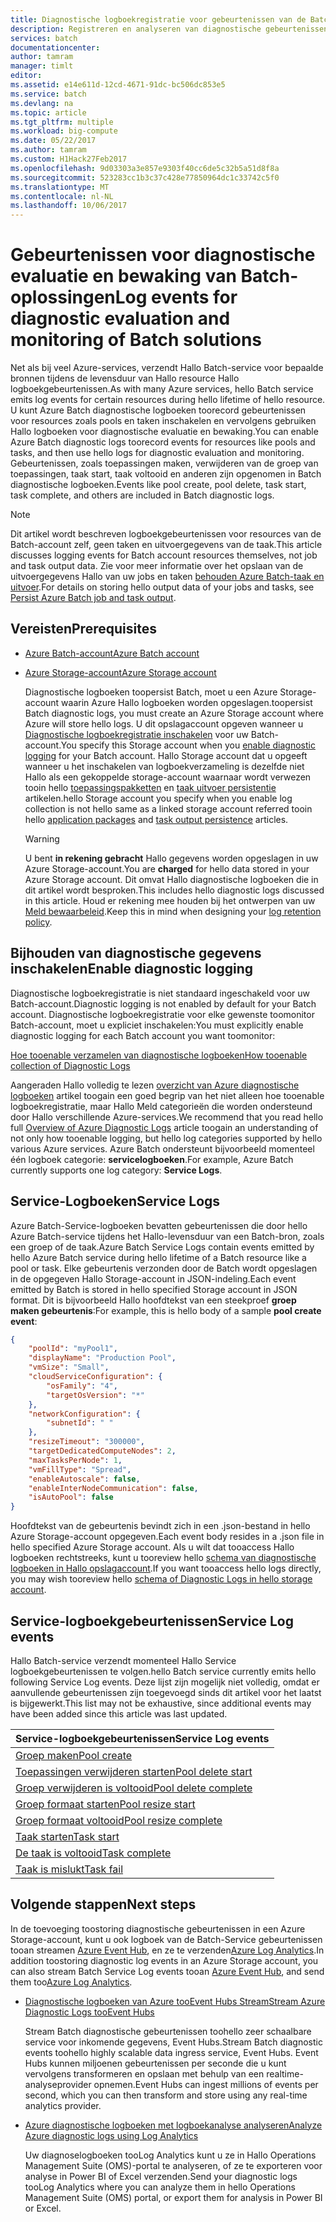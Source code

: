 ```yaml
---
title: Diagnostische logboekregistratie voor gebeurtenissen van de Batch - Azure aaaEnable | Microsoft Docs
description: Registreren en analyseren van diagnostische gebeurtenissen voor Azure Batch-account resources zoals pools en taken.
services: batch
documentationcenter: 
author: tamram
manager: timlt
editor: 
ms.assetid: e14e611d-12cd-4671-91dc-bc506dc853e5
ms.service: batch
ms.devlang: na
ms.topic: article
ms.tgt_pltfrm: multiple
ms.workload: big-compute
ms.date: 05/22/2017
ms.author: tamram
ms.custom: H1Hack27Feb2017
ms.openlocfilehash: 9d03303a3e857e9303f40cc6de5c32b5a51d8f8a
ms.sourcegitcommit: 523283cc1b3c37c428e77850964dc1c33742c5f0
ms.translationtype: MT
ms.contentlocale: nl-NL
ms.lasthandoff: 10/06/2017
---
```

# <a name="log-events-for-diagnostic-evaluation-and-monitoring-of-batch-solutions"></a><span data-ttu-id="7f329-103">Gebeurtenissen voor diagnostische evaluatie en bewaking van Batch-oplossingen</span><span class="sxs-lookup"><span data-stu-id="7f329-103">Log events for diagnostic evaluation and monitoring of Batch solutions</span></span>

<span data-ttu-id="7f329-104">Net als bij veel Azure-services, verzendt Hallo Batch-service voor bepaalde bronnen tijdens de levensduur van Hallo resource Hallo logboekgebeurtenissen.</span><span class="sxs-lookup"><span data-stu-id="7f329-104">As with many Azure services, hello Batch service emits log events for certain resources during hello lifetime of hello resource.</span></span> <span data-ttu-id="7f329-105">U kunt Azure Batch diagnostische logboeken toorecord gebeurtenissen voor resources zoals pools en taken inschakelen en vervolgens gebruiken Hallo logboeken voor diagnostische evaluatie en bewaking.</span><span class="sxs-lookup"><span data-stu-id="7f329-105">You can enable Azure Batch diagnostic logs toorecord events for resources like pools and tasks, and then use hello logs for diagnostic evaluation and monitoring.</span></span> <span data-ttu-id="7f329-106">Gebeurtenissen, zoals toepassingen maken, verwijderen van de groep van toepassingen, taak start, taak voltooid en anderen zijn opgenomen in Batch diagnostische logboeken.</span><span class="sxs-lookup"><span data-stu-id="7f329-106">Events like pool create, pool delete, task start, task complete, and others are included in Batch diagnostic logs.</span></span>

> [!NOTE]
> <span data-ttu-id="7f329-107">Dit artikel wordt beschreven logboekgebeurtenissen voor resources van de Batch-account zelf, geen taken en uitvoergegevens van de taak.</span><span class="sxs-lookup"><span data-stu-id="7f329-107">This article discusses logging events for Batch account resources themselves, not job and task output data.</span></span> <span data-ttu-id="7f329-108">Zie voor meer informatie over het opslaan van de uitvoergegevens Hallo van uw jobs en taken [behouden Azure Batch-taak en uitvoer](batch-task-output.md).</span><span class="sxs-lookup"><span data-stu-id="7f329-108">For details on storing hello output data of your jobs and tasks, see [Persist Azure Batch job and task output](batch-task-output.md).</span></span>
> 
> 

## <a name="prerequisites"></a><span data-ttu-id="7f329-109">Vereisten</span><span class="sxs-lookup"><span data-stu-id="7f329-109">Prerequisites</span></span>
* [<span data-ttu-id="7f329-110">Azure Batch-account</span><span class="sxs-lookup"><span data-stu-id="7f329-110">Azure Batch account</span></span>](batch-account-create-portal.md)
* [<span data-ttu-id="7f329-111">Azure Storage-account</span><span class="sxs-lookup"><span data-stu-id="7f329-111">Azure Storage account</span></span>](../storage/common/storage-create-storage-account.md#create-a-storage-account)
  
  <span data-ttu-id="7f329-112">Diagnostische logboeken toopersist Batch, moet u een Azure Storage-account waarin Azure Hallo logboeken worden opgeslagen.</span><span class="sxs-lookup"><span data-stu-id="7f329-112">toopersist Batch diagnostic logs, you must create an Azure Storage account where Azure will store hello logs.</span></span> <span data-ttu-id="7f329-113">U dit opslagaccount opgeven wanneer u [Diagnostische logboekregistratie inschakelen](#enable-diagnostic-logging) voor uw Batch-account.</span><span class="sxs-lookup"><span data-stu-id="7f329-113">You specify this Storage account when you [enable diagnostic logging](#enable-diagnostic-logging) for your Batch account.</span></span> <span data-ttu-id="7f329-114">Hallo Storage account dat u opgeeft wanneer u het inschakelen van logboekverzameling is dezelfde niet Hallo als een gekoppelde storage-account waarnaar wordt verwezen tooin hello [toepassingspakketten](batch-application-packages.md) en [taak uitvoer persistentie](batch-task-output.md) artikelen.</span><span class="sxs-lookup"><span data-stu-id="7f329-114">hello Storage account you specify when you enable log collection is not hello same as a linked storage account referred tooin hello [application packages](batch-application-packages.md) and [task output persistence](batch-task-output.md) articles.</span></span>
  
  > [!WARNING]
  > <span data-ttu-id="7f329-115">U bent **in rekening gebracht** Hallo gegevens worden opgeslagen in uw Azure Storage-account.</span><span class="sxs-lookup"><span data-stu-id="7f329-115">You are **charged** for hello data stored in your Azure Storage account.</span></span> <span data-ttu-id="7f329-116">Dit omvat Hallo diagnostische logboeken die in dit artikel wordt besproken.</span><span class="sxs-lookup"><span data-stu-id="7f329-116">This includes hello diagnostic logs discussed in this article.</span></span> <span data-ttu-id="7f329-117">Houd er rekening mee houden bij het ontwerpen van uw [Meld bewaarbeleid](../monitoring-and-diagnostics/monitoring-archive-diagnostic-logs.md).</span><span class="sxs-lookup"><span data-stu-id="7f329-117">Keep this in mind when designing your [log retention policy](../monitoring-and-diagnostics/monitoring-archive-diagnostic-logs.md).</span></span>
  > 
  > 

## <a name="enable-diagnostic-logging"></a><span data-ttu-id="7f329-118">Bijhouden van diagnostische gegevens inschakelen</span><span class="sxs-lookup"><span data-stu-id="7f329-118">Enable diagnostic logging</span></span>
<span data-ttu-id="7f329-119">Diagnostische logboekregistratie is niet standaard ingeschakeld voor uw Batch-account.</span><span class="sxs-lookup"><span data-stu-id="7f329-119">Diagnostic logging is not enabled by default for your Batch account.</span></span> <span data-ttu-id="7f329-120">Diagnostische logboekregistratie voor elke gewenste toomonitor Batch-account, moet u expliciet inschakelen:</span><span class="sxs-lookup"><span data-stu-id="7f329-120">You must explicitly enable diagnostic logging for each Batch account you want toomonitor:</span></span>

[<span data-ttu-id="7f329-121">Hoe tooenable verzamelen van diagnostische logboeken</span><span class="sxs-lookup"><span data-stu-id="7f329-121">How tooenable collection of Diagnostic Logs</span></span>](../monitoring-and-diagnostics/monitoring-overview-of-diagnostic-logs.md#how-to-enable-collection-of-resource-diagnostic-logs)

<span data-ttu-id="7f329-122">Aangeraden Hallo volledig te lezen [overzicht van Azure diagnostische logboeken](../monitoring-and-diagnostics/monitoring-overview-of-diagnostic-logs.md) artikel toogain een goed begrip van het niet alleen hoe tooenable logboekregistratie, maar Hallo Meld categorieën die worden ondersteund door Hallo verschillende Azure-services.</span><span class="sxs-lookup"><span data-stu-id="7f329-122">We recommend that you read hello full [Overview of Azure Diagnostic Logs](../monitoring-and-diagnostics/monitoring-overview-of-diagnostic-logs.md) article toogain an understanding of not only how tooenable logging, but hello log categories supported by hello various Azure services.</span></span> <span data-ttu-id="7f329-123">Azure Batch ondersteunt bijvoorbeeld momenteel één logboek categorie: **servicelogboeken**.</span><span class="sxs-lookup"><span data-stu-id="7f329-123">For example, Azure Batch currently supports one log category: **Service Logs**.</span></span>

## <a name="service-logs"></a><span data-ttu-id="7f329-124">Service-Logboeken</span><span class="sxs-lookup"><span data-stu-id="7f329-124">Service Logs</span></span>
<span data-ttu-id="7f329-125">Azure Batch-Service-logboeken bevatten gebeurtenissen die door hello Azure Batch-service tijdens het Hallo-levensduur van een Batch-bron, zoals een groep of de taak.</span><span class="sxs-lookup"><span data-stu-id="7f329-125">Azure Batch Service Logs contain events emitted by hello Azure Batch service during hello lifetime of a Batch resource like a pool or task.</span></span> <span data-ttu-id="7f329-126">Elke gebeurtenis verzonden door de Batch wordt opgeslagen in de opgegeven Hallo Storage-account in JSON-indeling.</span><span class="sxs-lookup"><span data-stu-id="7f329-126">Each event emitted by Batch is stored in hello specified Storage account in JSON format.</span></span> <span data-ttu-id="7f329-127">Dit is bijvoorbeeld Hallo hoofdtekst van een steekproef **groep maken gebeurtenis**:</span><span class="sxs-lookup"><span data-stu-id="7f329-127">For example, this is hello body of a sample **pool create event**:</span></span>

```json
{
    "poolId": "myPool1",
    "displayName": "Production Pool",
    "vmSize": "Small",
    "cloudServiceConfiguration": {
        "osFamily": "4",
        "targetOsVersion": "*"
    },
    "networkConfiguration": {
        "subnetId": " "
    },
    "resizeTimeout": "300000",
    "targetDedicatedComputeNodes": 2,
    "maxTasksPerNode": 1,
    "vmFillType": "Spread",
    "enableAutoscale": false,
    "enableInterNodeCommunication": false,
    "isAutoPool": false
}
```

<span data-ttu-id="7f329-128">Hoofdtekst van de gebeurtenis bevindt zich in een .json-bestand in hello Azure Storage-account opgegeven.</span><span class="sxs-lookup"><span data-stu-id="7f329-128">Each event body resides in a .json file in hello specified Azure Storage account.</span></span> <span data-ttu-id="7f329-129">Als u wilt dat tooaccess Hallo logboeken rechtstreeks, kunt u tooreview hello [schema van diagnostische logboeken in Hallo opslagaccount](../monitoring-and-diagnostics/monitoring-archive-diagnostic-logs.md#schema-of-diagnostic-logs-in-the-storage-account).</span><span class="sxs-lookup"><span data-stu-id="7f329-129">If you want tooaccess hello logs directly, you may wish tooreview hello [schema of Diagnostic Logs in hello storage account](../monitoring-and-diagnostics/monitoring-archive-diagnostic-logs.md#schema-of-diagnostic-logs-in-the-storage-account).</span></span>

## <a name="service-log-events"></a><span data-ttu-id="7f329-130">Service-logboekgebeurtenissen</span><span class="sxs-lookup"><span data-stu-id="7f329-130">Service Log events</span></span>
<span data-ttu-id="7f329-131">Hallo Batch-service verzendt momenteel Hallo Service logboekgebeurtenissen te volgen.</span><span class="sxs-lookup"><span data-stu-id="7f329-131">hello Batch service currently emits hello following Service Log events.</span></span> <span data-ttu-id="7f329-132">Deze lijst zijn mogelijk niet volledig, omdat er aanvullende gebeurtenissen zijn toegevoegd sinds dit artikel voor het laatst is bijgewerkt.</span><span class="sxs-lookup"><span data-stu-id="7f329-132">This list may not be exhaustive, since additional events may have been added since this article was last updated.</span></span>

| <span data-ttu-id="7f329-133">**Service-logboekgebeurtenissen**</span><span class="sxs-lookup"><span data-stu-id="7f329-133">**Service Log events**</span></span> |
| --- |
| <span data-ttu-id="7f329-134">[Groep maken][pool_create]</span><span class="sxs-lookup"><span data-stu-id="7f329-134">[Pool create][pool_create]</span></span> |
| <span data-ttu-id="7f329-135">[Toepassingen verwijderen starten][pool_delete_start]</span><span class="sxs-lookup"><span data-stu-id="7f329-135">[Pool delete start][pool_delete_start]</span></span> |
| <span data-ttu-id="7f329-136">[Groep verwijderen is voltooid][pool_delete_complete]</span><span class="sxs-lookup"><span data-stu-id="7f329-136">[Pool delete complete][pool_delete_complete]</span></span> |
| <span data-ttu-id="7f329-137">[Groep formaat starten][pool_resize_start]</span><span class="sxs-lookup"><span data-stu-id="7f329-137">[Pool resize start][pool_resize_start]</span></span> |
| <span data-ttu-id="7f329-138">[Groep formaat voltooid][pool_resize_complete]</span><span class="sxs-lookup"><span data-stu-id="7f329-138">[Pool resize complete][pool_resize_complete]</span></span> |
| <span data-ttu-id="7f329-139">[Taak starten][task_start]</span><span class="sxs-lookup"><span data-stu-id="7f329-139">[Task start][task_start]</span></span> |
| <span data-ttu-id="7f329-140">[De taak is voltooid][task_complete]</span><span class="sxs-lookup"><span data-stu-id="7f329-140">[Task complete][task_complete]</span></span> |
| <span data-ttu-id="7f329-141">[Taak is mislukt][task_fail]</span><span class="sxs-lookup"><span data-stu-id="7f329-141">[Task fail][task_fail]</span></span> |

## <a name="next-steps"></a><span data-ttu-id="7f329-142">Volgende stappen</span><span class="sxs-lookup"><span data-stu-id="7f329-142">Next steps</span></span>
<span data-ttu-id="7f329-143">In de toevoeging toostoring diagnostische gebeurtenissen in een Azure Storage-account, kunt u ook logboek van de Batch-Service gebeurtenissen tooan streamen [Azure Event Hub](../event-hubs/event-hubs-what-is-event-hubs.md), en ze te verzenden[Azure Log Analytics](../log-analytics/log-analytics-overview.md).</span><span class="sxs-lookup"><span data-stu-id="7f329-143">In addition toostoring diagnostic log events in an Azure Storage account, you can also stream Batch Service Log events tooan [Azure Event Hub](../event-hubs/event-hubs-what-is-event-hubs.md), and send them too[Azure Log Analytics](../log-analytics/log-analytics-overview.md).</span></span>

* [<span data-ttu-id="7f329-144">Diagnostische logboeken van Azure tooEvent Hubs Stream</span><span class="sxs-lookup"><span data-stu-id="7f329-144">Stream Azure Diagnostic Logs tooEvent Hubs</span></span>](../monitoring-and-diagnostics/monitoring-stream-diagnostic-logs-to-event-hubs.md)
  
  <span data-ttu-id="7f329-145">Stream Batch diagnostische gebeurtenissen toohello zeer schaalbare service voor inkomende gegevens, Event Hubs.</span><span class="sxs-lookup"><span data-stu-id="7f329-145">Stream Batch diagnostic events toohello highly scalable data ingress service, Event Hubs.</span></span> <span data-ttu-id="7f329-146">Event Hubs kunnen miljoenen gebeurtenissen per seconde die u kunt vervolgens transformeren en opslaan met behulp van een realtime-analyseprovider opnemen.</span><span class="sxs-lookup"><span data-stu-id="7f329-146">Event Hubs can ingest millions of events per second, which you can then transform and store using any real-time analytics provider.</span></span>
* [<span data-ttu-id="7f329-147">Azure diagnostische logboeken met logboekanalyse analyseren</span><span class="sxs-lookup"><span data-stu-id="7f329-147">Analyze Azure diagnostic logs using Log Analytics</span></span>](../log-analytics/log-analytics-azure-storage.md)
  
  <span data-ttu-id="7f329-148">Uw diagnoselogboeken tooLog Analytics kunt u ze in Hallo Operations Management Suite (OMS)-portal te analyseren, of ze te exporteren voor analyse in Power BI of Excel verzenden.</span><span class="sxs-lookup"><span data-stu-id="7f329-148">Send your diagnostic logs tooLog Analytics where you can analyze them in hello Operations Management Suite (OMS) portal, or export them for analysis in Power BI or Excel.</span></span>

[pool_create]: https://msdn.microsoft.com/library/azure/mt743615.aspx
[pool_delete_start]: https://msdn.microsoft.com/library/azure/mt743610.aspx
[pool_delete_complete]: https://msdn.microsoft.com/library/azure/mt743618.aspx
[pool_resize_start]: https://msdn.microsoft.com/library/azure/mt743609.aspx
[pool_resize_complete]: https://msdn.microsoft.com/library/azure/mt743608.aspx
[task_start]: https://msdn.microsoft.com/library/azure/mt743616.aspx
[task_complete]: https://msdn.microsoft.com/library/azure/mt743612.aspx
[task_fail]: https://msdn.microsoft.com/library/azure/mt743607.aspx
